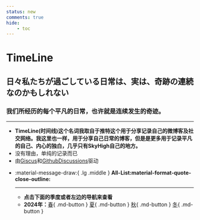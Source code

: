 ```yaml
---
status: new
comments: true
hide:
    - toc
---
```


# **TimeLine**

## **日々私たちが過ごしている日常は、実は、奇跡の連続なのかもしれない**
### **我们所经历的每个平凡的日常，也许就是连续发生的奇迹。**

---

- **TimeLine(时间线)这个名词我取自于推特这个用于分享记录自己的微博客及社交网络。我这里也一样，用于分享自己日常的博客，但是是更多用于记录平凡的自己、内心的独白，几乎只有SkyHigh自己的地方。**
- 没有理由，单纯的记录而已
- 由[Giscus](https://github.com/giscus/giscus)和[GithubDiscussions](https://github.com/SkyHighR/SkyHighR.GitHub.io/discussions)驱动




<div class="grid cards" markdown>

-   :material-message-draw:{ .lg .middle } __All-List:material-format-quote-close-outline:__

    ---
    - **点击下面的季度或者左边的导航来查看**
    - **2024年：**[春](./24-1.md){ .md-button } [夏](./24-2.md){ .md-button } [秋](./24-3.md){ .md-button } [冬](./24-4.md){ .md-button }

</div>